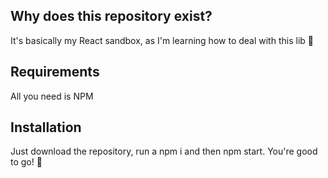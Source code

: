 ## Why does this repository exist?
It's basically my React sandbox, as I'm learning how to deal with this lib :construction:

## Requirements
All you need is NPM

## Installation

Just download the repository, run a npm i and then npm start. You're good to go! :rocket:

